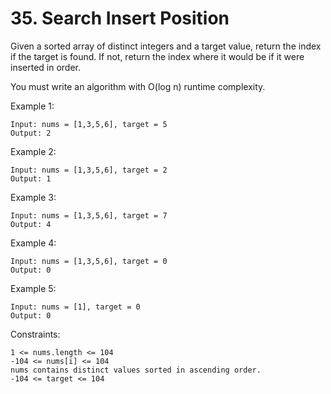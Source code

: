 # 35. Search Insert Position

Given a sorted array of distinct integers and a target value, return the index if the target is found. If not, return the index where it would be if it were inserted in order.

You must write an algorithm with O(log n) runtime complexity.

Example 1:

```
Input: nums = [1,3,5,6], target = 5
Output: 2
```

Example 2:

```
Input: nums = [1,3,5,6], target = 2
Output: 1
```

Example 3:

```
Input: nums = [1,3,5,6], target = 7
Output: 4
```

Example 4:

```
Input: nums = [1,3,5,6], target = 0
Output: 0
```

Example 5:

```
Input: nums = [1], target = 0
Output: 0
```

Constraints:

```
1 <= nums.length <= 104
-104 <= nums[i] <= 104
nums contains distinct values sorted in ascending order.
-104 <= target <= 104
```
